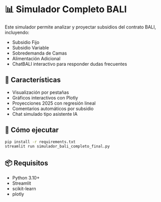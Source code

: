 # 📊 Simulador Completo BALI

Este simulador permite analizar y proyectar subsidios del contrato BALI, incluyendo:

- Subsidio Fijo
- Subsidio Variable
- Sobredemanda de Camas
- Alimentación Adicional
- ChatBALI interactivo para responder dudas frecuentes

## 🧠 Características

- Visualización por pestañas
- Gráficos interactivos con Plotly
- Proyecciones 2025 con regresión lineal
- Comentarios automáticos por subsidio
- Chat simulado tipo asistente IA

## 🚀 Cómo ejecutar

```bash
pip install -r requirements.txt
streamlit run simulador_bali_completo_final.py
```

## 📦 Requisitos

- Python 3.10+
- Streamlit
- scikit-learn
- plotly

